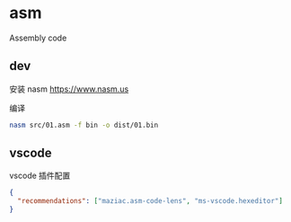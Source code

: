 # asm

Assembly code

## dev

安装 nasm
https://www.nasm.us

编译

```sh
nasm src/01.asm -f bin -o dist/01.bin
```

## vscode

vscode 插件配置

```json
{
  "recommendations": ["maziac.asm-code-lens", "ms-vscode.hexeditor"]
}
```

